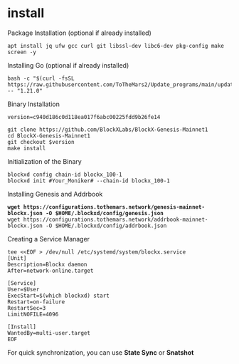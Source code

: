 # install

Package Installation (optional if already installed)

```
apt install jq ufw gcc curl git libssl-dev libc6-dev pkg-config make screen -y
```

Installing Go (optional if already installed)

```
bash -c "$(curl -fsSL https://raw.githubusercontent.com/ToTheMars2/Update_programs/main/update_go.sh)" -- "1.21.0"
```

Binary Installation

```
version=c940d186c0d118ea017f6abc00225fdd9b26fe14

git clone https://github.com/BlockXLabs/BlockX-Genesis-Mainnet1
cd BlockX-Genesis-Mainnet1
git checkout $version
make install

```

Initialization of the Binary

```
blockxd config chain-id blockx_100-1
blockxd init #Your_Moniker# --chain-id blockx_100-1
```

Installing Genesis and Addrbook

<pre><code><strong>wget https://configurations.tothemars.network/genesis-mainnet-blockx.json -O $HOME/.blockxd/config/genesis.json
</strong>wget https://configurations.tothemars.network/addrbook-mainnet-blockx.json -O $HOME/.blockxd/config/addrbook.json
</code></pre>

Creating a Service Manager

```
tee <<EOF > /dev/null /etc/systemd/system/blockx.service
[Unit]
Description=Blockx daemon
After=network-online.target

[Service]
User=$User
ExecStart=$(which blockxd) start
Restart=on-failure
RestartSec=3
LimitNOFILE=4096

[Install]
WantedBy=multi-user.target
EOF
```

For quick synchronization, you can use **State Sync** or **Snatshot**
